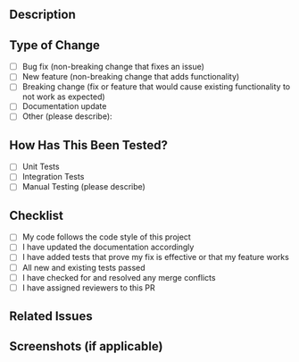 ## Description
<!-- Provide a brief description of the changes in this PR -->

## Type of Change
<!-- Mark the appropriate option with an "x" -->
- [ ] Bug fix (non-breaking change that fixes an issue)
- [ ] New feature (non-breaking change that adds functionality)
- [ ] Breaking change (fix or feature that would cause existing functionality to not work as expected)
- [ ] Documentation update
- [ ] Other (please describe):

## How Has This Been Tested?
<!-- Describe the tests you ran to verify your changes -->
- [ ] Unit Tests
- [ ] Integration Tests
- [ ] Manual Testing (please describe)

## Checklist
<!-- Mark completed items with an "x" -->
- [ ] My code follows the code style of this project
- [ ] I have updated the documentation accordingly
- [ ] I have added tests that prove my fix is effective or that my feature works
- [ ] All new and existing tests passed
- [ ] I have checked for and resolved any merge conflicts
- [ ] I have assigned reviewers to this PR

## Related Issues
<!-- Link to any related issues using the GitHub issue syntax: #issue-number -->

## Screenshots (if applicable)
<!-- Add screenshots to help explain your changes -->